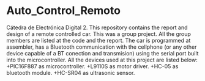 # Auto_Control_Remoto
Cátedra de Electrónica Digital 2.
This repository contains the report and design of a remote controlled car. This was a group project. All the group members are listed at the code and the report.
The car is programmed at assembler, has a Bluetooth communication with the cellphone (or any other device capable of a BT conection and transmision) using the serial port built into the microcontroller. 
All the devices used at this project are listed below:
+PIC16F887 as microcontroller.
+L9110S as motor driver.
+HC-05 as bluetooth module.
+HC-SR04 as ultrasonic sensor.
